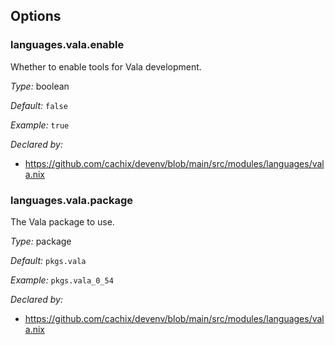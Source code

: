 [comment]: # (Do not edit this file as it is autogenerated. Go to docs/individual-docs if you want to make edits.)


[comment]: # (Please add your documentation on top of this line)

## Options

### languages\.vala\.enable

Whether to enable tools for Vala development\.



*Type:*
boolean



*Default:*
` false `



*Example:*
` true `

*Declared by:*
 - [https://github\.com/cachix/devenv/blob/main/src/modules/languages/vala\.nix](https://github.com/cachix/devenv/blob/main/src/modules/languages/vala.nix)



### languages\.vala\.package



The Vala package to use\.



*Type:*
package



*Default:*
` pkgs.vala `



*Example:*
` pkgs.vala_0_54 `

*Declared by:*
 - [https://github\.com/cachix/devenv/blob/main/src/modules/languages/vala\.nix](https://github.com/cachix/devenv/blob/main/src/modules/languages/vala.nix)
